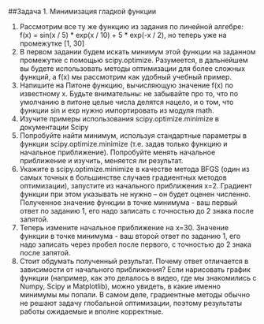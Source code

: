 ##Задача 1. Минимизация гладкой функции
1. Рассмотрим все ту же функцию из задания по линейной алгебре: f(x) = sin(x / 5) * exp(x / 10) + 5 * exp(-x / 2), но теперь уже на промежутке [1, 30]
2. В первом задании будем искать минимум этой функции на заданном промежутке с помощью scipy.optimize. Разумеется, в дальнейшем вы будете использовать методы оптимизации для более сложных функций, а f(x) мы рассмотрим как удобный учебный пример.
3. Напишите на Питоне функцию, вычисляющую значение f(x) по известному x. Будьте внимательны: не забывайте про то, что по умолчанию в питоне целые числа делятся нацело, и о том, что функции sin и exp нужно импортировать из модуля math.
4. Изучите примеры использования scipy.optimize.minimize в документации Scipy 
5. Попробуйте найти минимум, используя стандартные параметры в функции scipy.optimize.minimize (т.е. задав только функцию и начальное приближение). Попробуйте менять начальное приближение и изучить, меняется ли результат.
6. Укажите в scipy.optimize.minimize в качестве метода BFGS (один из самых точных в большинстве случаев градиентных методов оптимизации), запустите из начального приближения x=2. Градиент функции при этом указывать не нужно – он будет оценен численно. Полученное значение функции в точке минимума - ваш первый ответ по заданию 1, его надо записать с точностью до 2 знака после запятой.
7. Теперь измените начальное приближение на x=30. Значение функции в точке минимума - ваш второй ответ по заданию 1, его надо записать через пробел после первого, с точностью до 2 знака после запятой.
8. Стоит обдумать полученный результат. Почему ответ отличается в зависимости от начального приближения? Если нарисовать график функции (например, как это делалось в видео, где мы знакомились с Numpy, Scipy и Matplotlib), можно увидеть, в какие именно минимумы мы попали. В самом деле, градиентные методы обычно не решают задачу глобальной оптимизации, поэтому результаты работы ожидаемые и вполне корректные.